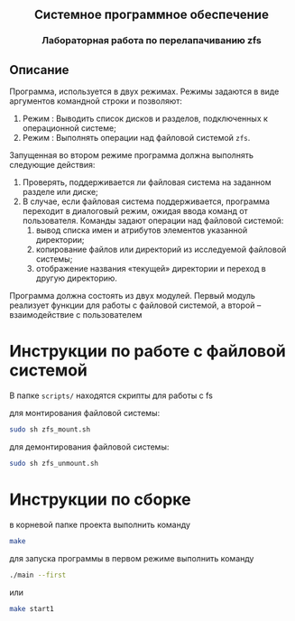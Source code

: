 <h2 align=center>Системное программное обеспечение</a> </h2>

<h3 align=center> Лабораторная работа по перелапачиванию zfs</h3>

## Описание
Программа, используется в двух режимах. Режимы задаются в виде аргументов командной строки и позволяют:
  1. Режим : Выводить список дисков и разделов, подключенных к операционной системе;
  2. Режим : Выполнять операции над файловой системой `zfs`.

Запущенная во втором режиме программа должна выполнять следующие действия:
  1. Проверять, поддерживается ли файловая система на заданном разделе или диске;
  2. В случае, если файловая система поддерживается, программа переходит в диалоговый режим, ожидая ввода команд от пользователя. Команды задают операции над файловой системой:
      1. вывод списка имен и атрибутов элементов указанной директории;
      2. копирование файлов или директорий из исследуемой файловой системы;
      3. отображение названия «текущей» директории и переход в другую директорию.

Программа должна состоять из двух модулей. Первый модуль реализует функции для работы с
файловой системой, а второй – взаимодействие с пользователем

# Инструкции по работе с файловой системой 

В папке `scripts/` находятся скрипты для работы с fs

для монтирования файловой системы:

```bash
sudo sh zfs_mount.sh
```

для демонтирования файловой системы:

```bash
sudo sh zfs_unmount.sh
```

# Инструкции по сборке

в корневой папке проекта выполнить команду 

```bash
make
```

для запуска программы в первом режиме выполнить команду

```bash
./main --first
```

или 

```bash
make start1
```
